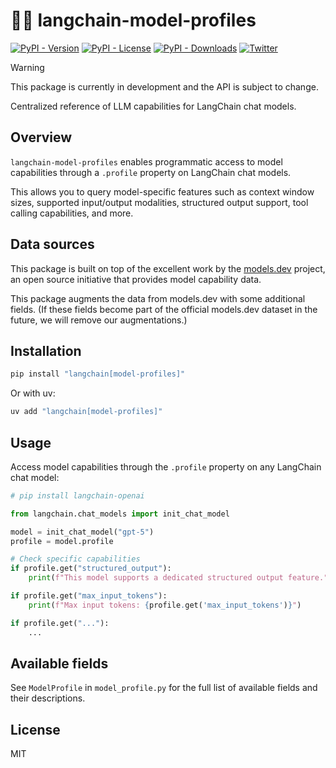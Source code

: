# 🦜🪪 langchain-model-profiles

[![PyPI - Version](https://img.shields.io/pypi/v/langchain-model-profiles?label=%20)](https://pypi.org/project/langchain-model-profiles/#history)
[![PyPI - License](https://img.shields.io/pypi/l/langchain-model-profiles)](https://opensource.org/licenses/MIT)
[![PyPI - Downloads](https://img.shields.io/pepy/dt/langchain-model-profiles)](https://pypistats.org/packages/langchain-model-profiles)
[![Twitter](https://img.shields.io/twitter/url/https/twitter.com/langchainai.svg?style=social&label=Follow%20%40LangChainAI)](https://twitter.com/langchainai)

> [!WARNING]
> This package is currently in development and the API is subject to change.

Centralized reference of LLM capabilities for LangChain chat models.

## Overview

`langchain-model-profiles` enables programmatic access to model capabilities through a `.profile` property on LangChain chat models.

This allows you to query model-specific features such as context window sizes, supported input/output modalities, structured output support, tool calling capabilities, and more.

## Data sources

This package is built on top of the excellent work by the [models.dev](https://github.com/sst/models.dev) project, an open source initiative that provides model capability data.

This package augments the data from models.dev with some additional fields. (If these fields become part of the official models.dev dataset in the future, we will remove our augmentations.)

## Installation

```bash
pip install "langchain[model-profiles]"
```

Or with uv:

```bash
uv add "langchain[model-profiles]"
```

## Usage

Access model capabilities through the `.profile` property on any LangChain chat model:

```python
# pip install langchain-openai

from langchain.chat_models import init_chat_model

model = init_chat_model("gpt-5")
profile = model.profile

# Check specific capabilities
if profile.get("structured_output"):
    print(f"This model supports a dedicated structured output feature.")

if profile.get("max_input_tokens"):
    print(f"Max input tokens: {profile.get('max_input_tokens')}")

if profile.get("..."):
    ...
```

## Available fields

See `ModelProfile` in `model_profile.py` for the full list of available fields and their descriptions.

## License

MIT
